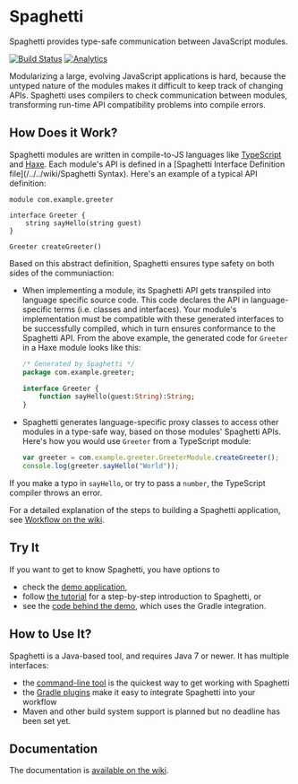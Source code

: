 Spaghetti
=========

Spaghetti provides type-safe communication between JavaScript modules.

[![Build Status](https://travis-ci.org/prezi/spaghetti.svg)](https://travis-ci.org/prezi/spaghetti)
[![Analytics](https://ga-beacon.appspot.com/UA-54695510-1/github.com/prezi/spaghetti)](https://github.com/igrigorik/ga-beacon)

Modularizing a large, evolving JavaScript applications is hard, because the untyped nature of the modules makes it difficult to keep track of changing APIs. Spaghetti uses compilers to check communication between modules, transforming run-time API compatibility problems into compile errors.

## How Does it Work?

Spaghetti modules are written in compile-to-JS languages like [TypeScript](http://typescriptlang.org) and [Haxe](http://haxe.org). Each module's API is defined in a [Spaghetti Interface Definition file](/../../wiki/Spaghetti Syntax). Here's an example of a typical API definition:

```
module com.example.greeter

interface Greeter {
    string sayHello(string guest)
}

Greeter createGreeter()
```

Based on this abstract definition, Spaghetti ensures type safety on both sides of the communiaction:

* When implementing a module, its Spaghetti API gets transpiled into language specific source code. This code declares the API in language-specific terms (i.e. classes and interfaces). Your module's implementation must be compatible with these generated interfaces to be successfully compiled, which in turn ensures conformance to the Spaghetti API. From the above example, the generated code for `Greeter` in a Haxe module looks like this:

    ```haxe
    /* Generated by Spaghetti */
    package com.example.greeter;
    
    interface Greeter {
        function sayHello(guest:String):String;
    }
    ```

* Spaghetti generates language-specific proxy classes to access other modules in a type-safe way, based on those modules' Spaghetti APIs. Here's how you would use `Greeter` from a TypeScript module:

    ```typescript
    var greeter = com.example.greeter.GreeterModule.createGreeter();
    console.log(greeter.sayHello("World"));
    ```

If you make a typo in `sayHello`, or try to pass a `number`, the TypeScript compiler throws an error.

For a detailed explanation of the steps to building a Spaghetti application, see [Workflow on the wiki](../../wiki/Workflow).

## Try It

If you want to get to know Spaghetti, you have options to

* check the [demo application](http://prezi.github.io/spaghetti/demo),
* follow [the tutorial](/../../wiki/Tutorial) for a step-by-step introduction to Spaghetti, or
* see the [code behind the demo](spaghetti-gradle-example), which uses the Gradle integration.

## How to Use It?

Spaghetti is a Java-based tool, and requires Java 7 or newer. It has multiple interfaces:

* the [command-line tool](spaghetti) is the quickest way to get working with Spaghetti
* the [Gradle plugins](gradle-spaghetti-plugin/README.md) make it easy to integrate Spaghetti into your workflow
* Maven and other build system support is planned but no deadline has been set yet.

## Documentation

The documentation is [available on the wiki](/../../wiki).

